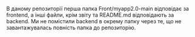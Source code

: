 В даному репозиторії перша папка Front/myapp2.0-main відповідає за frontend, а інші файли, крім звіту та README.md відповідають за backend.
Ми не помістили backend в окрему папку через те, що не завантажувалась повність папка до репозиторію.
